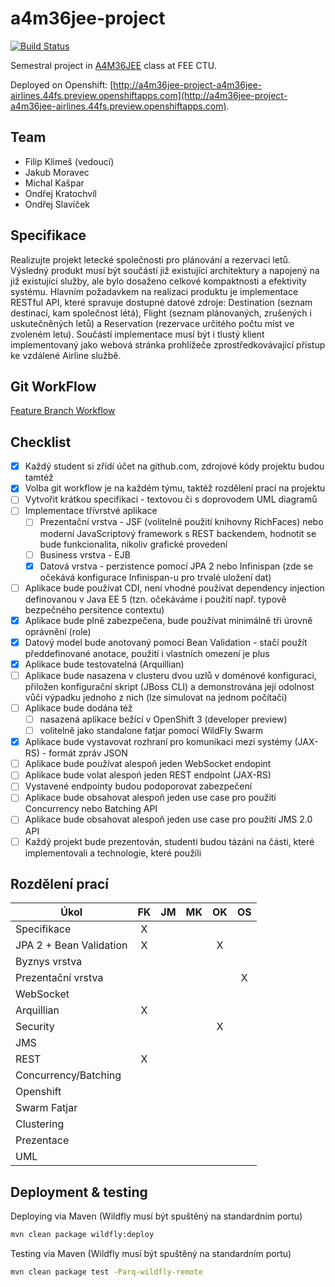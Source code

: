 # a4m36jee-project
[![Build Status](https://travis-ci.org/klimesf/a4m36jee-project.svg?branch=master)](https://travis-ci.org/klimesf/a4m36jee-project)

Semestral project in [A4M36JEE](https://developer.jboss.org/wiki/AdvancedJavaEELabFELCVUTPodzim2016) class at FEE CTU.

Deployed on Openshift: [http://a4m36jee-project-a4m36jee-airlines.44fs.preview.openshiftapps.com](http://a4m36jee-project-a4m36jee-airlines.44fs.preview.openshiftapps.com).

## Team

- Filip Klimeš (vedoucí)
- Jakub Moravec
- Michal Kašpar
- Ondřej Kratochvíl
- Ondřej Slavíček

## Specifikace

Realizujte projekt letecké společnosti pro plánování a rezervaci letů.
Výsledný produkt musí být součástí již existující architektury a napojený na již existující služby,
ale bylo dosaženo celkové kompaktnosti a efektivity systému. Hlavním požadavkem na
realizaci produktu je implementace RESTful API, které spravuje dostupné datové zdroje:
Destination (seznam destinací, kam společnost létá), Flight (seznam plánovaných, zrušených i uskutečněných letů)
a Reservation (rezervace určitého počtu míst ve zvoleném letu). 
Součástí implementace musí být i tlustý klient implementovaný jako
webová stránka prohlížeče zprostředkovávající přístup ke vzdálené Airline službě.

## Git WorkFlow

[Feature Branch Workflow](https://www.atlassian.com/git/tutorials/comparing-workflows/feature-branch-workflow)

## Checklist

- [X] Každý student si zřídí účet na github.com, zdrojové kódy projektu budou tamtéž
- [X] Volba git workflow je na každém týmu, taktéž rozdělení prací na projektu
- [ ] Vytvořit krátkou specifikaci - textovou či s doprovodem UML diagramů
- [ ] Implementace třívrstvé aplikace
  - [ ] Prezentační vrstva - JSF (volitelně použití knihovny RichFaces) nebo moderní JavaScriptový framework s REST backendem, hodnotit se bude funkcionalita, nikoliv grafické provedení
  - [ ] Business vrstva - EJB
  - [X] Datová vrstva - perzistence pomocí JPA 2 nebo Infinispan (zde se očekává konfigurace Infinispan-u pro trvalé uložení dat)
- [ ] Aplikace bude používat CDI, není vhodné používat dependency injection definovanou v Java EE 5 (tzn. očekáváme i použití např. typově bezpečného persitence contextu)
- [X] Aplikace bude plně zabezpečena, bude používat minimálně tři úrovně oprávnění (role)
- [X] Datový model bude anotovaný pomocí Bean Validation - stačí použít předdefinované anotace, použití i vlastních omezení je plus
- [X] Aplikace bude testovatelná (Arquillian)
- [ ] Aplikace bude nasazena v clusteru dvou uzlů v doménové konfiguraci, přiložen konfigurační skript (JBoss CLI) a demonstrována její odolnost vůči výpadku jednoho z nich (lze simulovat na jednom počítači)
- [ ] Aplikace bude dodána též
  - [ ] nasazená aplikace bežící v OpenShift 3 (developer preview)
  - [ ] volitelně jako standalone fatjar pomocí WildFly Swarm
- [X] Aplikace bude vystavovat rozhraní pro komunikaci mezi systémy (JAX-RS) - formát zpráv JSON
- [ ] Aplikace bude používat alespoň jeden WebSocket endopint
- [ ] Aplikace bude volat alespoń jeden REST endpoint (JAX-RS)
- [ ] Vystavené endpointy budou podoporovat zabezpečení
- [ ] Aplikace bude obsahovat alespoň jeden use case pro použití Concurrency nebo Batching API
- [ ] Aplikace bude obsahovat alespoň jeden use case pro použití JMS 2.0 API
- [ ] Každý projekt bude prezentován, studenti budou tázáni na části, které implementovali a technologie, které použili

## Rozdělení prací

| Úkol                      | FK    | JM    | MK    | OK    | OS    |
| ----                      | :---: | :---: | :---: | :---: | :---: |
| Specifikace               | X     |       |       |       |       |
| JPA 2 + Bean Validation   | X     |       |       | X     |       |
| Byznys vrstva             |       |       |       |       |       |
| Prezentační vrstva        |       |       |       |       |   X   |
| WebSocket                 |       |       |       |       |       |
| Arquillian                | X     |       |       |       |       |
| Security                  |       |       |       | X     |       |
| JMS                       |       |       |       |       |       |
| REST                      | X     |       |       |       |       |
| Concurrency/Batching      |       |       |       |       |       |
| Openshift                 |       |       |       |       |       |
| Swarm Fatjar              |       |       |       |       |       |
| Clustering                |       |       |       |       |       |
| Prezentace                |       |       |       |       |       |
| UML                       |       |       |       |       |       |

## Deployment & testing

Deploying via Maven (Wildfly musí být spuštěný na standardním portu)

```bash
mvn clean package wildfly:deploy
```

Testing via Maven (Wildfly musí být spuštěný na standardním portu)

```bash
mvn clean package test -Parq-wildfly-remote
```
